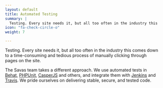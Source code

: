 ```yaml
---
layout: default
title: Automated Testing
summary: |
  Testing. Every site needs it, but all too often in the industry this comes down to a time-consuming and tedious process of manually clicking through pages on the site.
icon: "fa-check-circle-o"
weight: 7

---
```


Testing. Every site needs it, but all too often in the industry this comes down to a time-consuming and tedious process of manually clicking through pages on the site.

The Savas team takes a different approach. We use automated tests in [Behat](http://behat.org), [PHPUnit](http://phpunit.de), [CasperJS](http://casperjs.org) and others, and integrate them with [Jenkins](http://jenkins-ci.org) and [Travis](http://travis-ci.org). We pride ourselves on delivering stable, secure, and tested code.